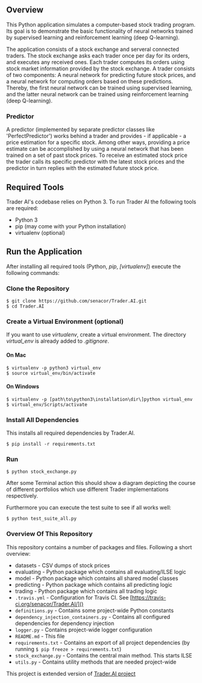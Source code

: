 ## Overview
This Python application simulates a computer-based stock trading program. Its goal is to demonstrate the basic 
functionality of neural networks trained by supervised learning and reinforcement learning (deep Q-learning).

The application consists of a stock exchange and serveral connected traders. The stock exchange asks each trader once 
per day for its orders, and executes any received ones. Each trader computes its orders using stock market information 
provided by the stock exchange. A trader consists of two components: A neural network for predicting future stock 
prices, and a neural network for computing orders based on these predictions. Thereby, the first neural network can be 
trained using supervised learning, and the latter neural network can be trained using reinforcement learning (deep 
Q-learning).
### Predictor
A predictor (implemented by separate predictor classes like 'PerfectPredictor') works behind a trader and provides - 
if applicable - a price estimation for a specific stock. Among other ways, providing a price estimate can be 
accomplished by using a neural network that has been trained on a set of past stock prices. To receive an estimated 
stock price the trader calls its specific predictor with the latest stock prices and the predictor in turn replies with 
the estimated future stock price.   

## Required Tools
Trader AI's codebase relies on Python 3. To run Trader AI the following tools are required:
* Python 3
* pip (may come with your Python installation)
* virtualenv (optional)

## Run the Application
After installing all required tools (Python, *pip*, *\[virtualenv]*) execute the following commands:

### Clone the Repository
```
$ git clone https://github.com/senacor/Trader.AI.git
$ cd Trader.AI
```

### Create a Virtual Environment (optional)
If you want to use *virtualenv*, create a virtual environment. The directory *virtual_env* is already added to 
*.gitignore*.

#### On Mac
```
$ virtualenv -p python3 virtual_env
$ source virtual_env/bin/activate
```

#### On Windows
```
$ virtualenv -p [path\to\python3\installation\dir\]python virtual_env
$ virtual_env/Scripts/activate
```

### Install All Dependencies
This installs all required dependencies by Trader.AI.
```
$ pip install -r requirements.txt
```

### Run
```
$ python stock_exchange.py
```
After some Terminal action this should show a diagram depicting the course of different portfolios which use different
Trader implementations respectively.

Furthermore you can execute the test suite to see if all works well:
```
$ python test_suite_all.py
```

### Overview Of This Repository
This repository contains a number of packages and files. Following a short overview:
* datasets - CSV dumps of stock prices
* evaluating - Python package which contains all evaluating/ILSE logic
* model - Python package which contains all shared model classes
* predicting - Python package which contains all predicting logic
* trading - Python package which contains all trading logic
* `.travis.yml` - Configuration for Travis CI. See [https://travis-ci.org/senacor/Trader.AI/]()
* `definitions.py` - Contains some project-wide Python constants
* `dependency_injection_containers.py` - Contains all configured dependencies for dependency injection
* `logger.py` - Contains project-wide logger configuration
* `README.md` - This file
* `requirements.txt` - Contains an export of all project dependencies (by running `$ pip freeze > requirements.txt`)
* `stock_exchange.py` - Contains the central main method. This starts ILSE
* `utils.py` - Contains utility methods that are needed project-wide

This project is extended version of [Trader.AI project](https://github.com/senacor/Trader.AI)
